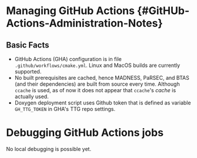 # Managing GitHub Actions {#GitHUb-Actions-Administration-Notes}

## Basic Facts

* GitHub Actions (GHA) configuration is in file `.github/workflows/cmake.yml`. Linux and MacOS builds are currently
  supported.
* No built prerequisites are cached, hence MADNESS, PaRSEC, and BTAS (and their dependencies) are built from source
  every time. Although `ccache` is used, as of now it does not appear that `ccache`'s _cache_ is actually used.
* Doxygen deployment script uses Github token that is defined as variable `GH_TTG_TOKEN` in GHA's TTG repo settings.

# Debugging GitHub Actions jobs

No local debugging is possible yet.
